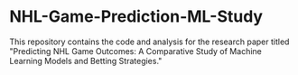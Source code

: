 # NHL-Game-Prediction-ML-Study
This repository contains the code and analysis for the research paper titled "Predicting NHL Game Outcomes: A Comparative Study of Machine Learning Models and Betting Strategies." 

